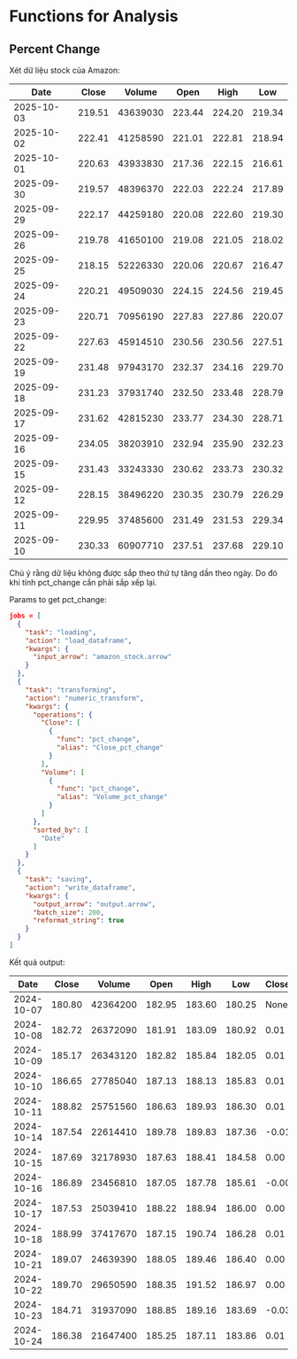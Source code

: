 # Functions for Analysis


## Percent Change


Xét dữ liệu stock của Amazon:

| Date | Close | Volume | Open | High | Low |
| --- | --- | --- | --- | --- | --- |
| 2025-10-03 | 219.51 | 43639030 | 223.44 | 224.20 | 219.34 |
| 2025-10-02 | 222.41 | 41258590 | 221.01 | 222.81 | 218.94 |
| 2025-10-01 | 220.63 | 43933830 | 217.36 | 222.15 | 216.61 |
| 2025-09-30 | 219.57 | 48396370 | 222.03 | 222.24 | 217.89 |
| 2025-09-29 | 222.17 | 44259180 | 220.08 | 222.60 | 219.30 |
| 2025-09-26 | 219.78 | 41650100 | 219.08 | 221.05 | 218.02 |
| 2025-09-25 | 218.15 | 52226330 | 220.06 | 220.67 | 216.47 |
| 2025-09-24 | 220.21 | 49509030 | 224.15 | 224.56 | 219.45 |
| 2025-09-23 | 220.71 | 70956190 | 227.83 | 227.86 | 220.07 |
| 2025-09-22 | 227.63 | 45914510 | 230.56 | 230.56 | 227.51 |
| 2025-09-19 | 231.48 | 97943170 | 232.37 | 234.16 | 229.70 |
| 2025-09-18 | 231.23 | 37931740 | 232.50 | 233.48 | 228.79 |
| 2025-09-17 | 231.62 | 42815230 | 233.77 | 234.30 | 228.71 |
| 2025-09-16 | 234.05 | 38203910 | 232.94 | 235.90 | 232.23 |
| 2025-09-15 | 231.43 | 33243330 | 230.62 | 233.73 | 230.32 |
| 2025-09-12 | 228.15 | 38496220 | 230.35 | 230.79 | 226.29 |
| 2025-09-11 | 229.95 | 37485600 | 231.49 | 231.53 | 229.34 |
| 2025-09-10 | 230.33 | 60907710 | 237.51 | 237.68 | 229.10 |

Chú ý rằng dữ liệu không được sắp theo thứ tự tăng dần theo ngày. Do đó khi tính pct_change cần phải sắp xếp lại.


Params to get pct_change:

```json
jobs = [
  {
    "task": "loading",
    "action": "load_dataframe",
    "kwargs": {
      "input_arrow": "amazon_stock.arrow"
    }
  },
  {
    "task": "transforming",
    "action": "numeric_transform",
    "kwargs": {
      "operations": {
        "Close": [
          {
            "func": "pct_change",
            "alias": "Close_pct_change"
          }
        ],
        "Volume": [
          {
            "func": "pct_change",
            "alias": "Volume_pct_change"
          }
        ]
      },
      "sorted_by": [
        "Date"
      ]
    }
  },
  {
    "task": "saving",
    "action": "write_dataframe",
    "kwargs": {
      "output_arrow": "output.arrow",
      "batch_size": 200,
      "reformat_string": true
    }
  }
]
```

Kết quả output:

| Date | Close | Volume | Open | High | Low | Close_pct_change | Volume_pct_change |
| --- | --- | --- | --- | --- | --- | --- | --- |
| 2024-10-07 | 180.80 | 42364200 | 182.95 | 183.60 | 180.25 | None | None |
| 2024-10-08 | 182.72 | 26372090 | 181.91 | 183.09 | 180.92 | 0.01 | -0.38 |
| 2024-10-09 | 185.17 | 26343120 | 182.82 | 185.84 | 182.05 | 0.01 | -0.00 |
| 2024-10-10 | 186.65 | 27785040 | 187.13 | 188.13 | 185.83 | 0.01 | 0.05 |
| 2024-10-11 | 188.82 | 25751560 | 186.63 | 189.93 | 186.30 | 0.01 | -0.07 |
| 2024-10-14 | 187.54 | 22614410 | 189.78 | 189.83 | 187.36 | -0.01 | -0.12 |
| 2024-10-15 | 187.69 | 32178930 | 187.63 | 188.41 | 184.58 | 0.00 | 0.42 |
| 2024-10-16 | 186.89 | 23456810 | 187.05 | 187.78 | 185.61 | -0.00 | -0.27 |
| 2024-10-17 | 187.53 | 25039410 | 188.22 | 188.94 | 186.00 | 0.00 | 0.07 |
| 2024-10-18 | 188.99 | 37417670 | 187.15 | 190.74 | 186.28 | 0.01 | 0.49 |
| 2024-10-21 | 189.07 | 24639390 | 188.05 | 189.46 | 186.40 | 0.00 | -0.34 |
| 2024-10-22 | 189.70 | 29650590 | 188.35 | 191.52 | 186.97 | 0.00 | 0.20 |
| 2024-10-23 | 184.71 | 31937090 | 188.85 | 189.16 | 183.69 | -0.03 | 0.08 |
| 2024-10-24 | 186.38 | 21647400 | 185.25 | 187.11 | 183.86 | 0.01 | -0.32 |



